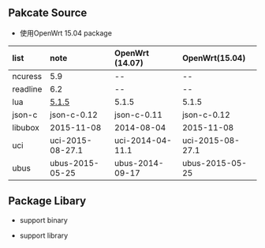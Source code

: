 ## Pakcate Source

- 使用OpenWrt 15.04 package

list | note | OpenWrt (14.07) | OpenWrt(15.04) |
:----|:--------|:---------------------------|:--------------------------|
ncuress | 5.9 | -- | -- |
readline | 6.2 | -- | -- |
lua  | [5.1.5][1] |  5.1.5 | 5.1.5 |
json-c | json-c-0.12 | json-c-0.11 | json-c-0.12 |
libubox | 2015-11-08 | 2014-08-04 | 2015-11-08 |
uci | uci-2015-08-27.1 | uci-2014-04-11.1 | uci-2015-08-27.1 |
ubus | ubus-2015-05-25 | ubus-2014-09-17 | ubus-2015-05-25 |

## Package Libary

- support binary

- support library


[1]:https://www.lua.org/ftp/lua-5.1.5.tar.gz
